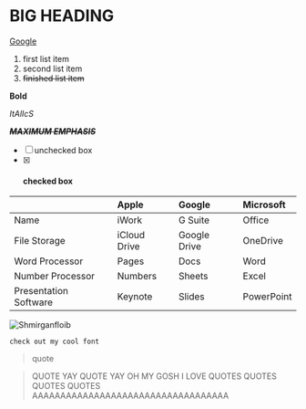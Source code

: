 # BIG HEADING

[Google](https://www.youtube.com/watch?v=dQw4w9WgXcQ)

1. first list item
3. second list item
7. ~~finished list item~~

__Bold__

_ItAlIcS_

_**~~MAXIMUM EMPHASIS~~**_

- [ ] unchecked box
- [x] #### checked box

|     |Apple|Google|Microsoft|
|:--|:--|:--|:--|
|Name|iWork|G Suite|Office|
|File Storage|iCloud Drive|Google Drive|OneDrive|
|Word Processor|Pages|Docs|Word|
|Number Processor|Numbers|Sheets|Excel|
|Presentation Software|Keynote|Slides|PowerPoint|

![Shmirganfloib](https://planetary.s3.amazonaws.com/assets/images/3-earth/20140801_PIA00452.jpg "A Pale Blue Dot")

`check out my cool font`

> quote

> QUOTE YAY QUOTE YAY OH MY GOSH I LOVE QUOTES QUOTES QUOTES QUOTES AAAAAAAAAAAAAAAAAAAAAAAAAAAAAAAAAAA
